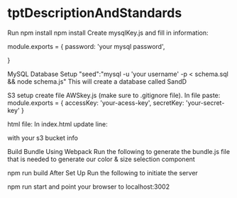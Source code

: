 # tptDescriptionAndStandards
Run npm install
npm install
Create  mysqlKey.js and fill in information:

module.exports = {
password: 'your mysql password',

}

MySQL Database Setup
"seed":"mysql -u 'your username' -p  < schema.sql && node schema.js"
This will create a database called SandD

S3 setup
create file AWSkey.js (make sure to .gitignore file). In file paste:
module.exports = {
accessKey: 'your-acess-key',
secretKey: 'your-secret-key'
}

html file:
In index.html update line:
<script src="https://your-bundle-name.s3.us-east-2.amazonaws.com/bundle.js"></script> with your s3 bucket info


Build Bundle Using Webpack
Run the following to generate the bundle.js file that is needed to generate our color & size selection component

npm run build
After Set Up
Run the following to initiate the server

npm run start
and point your browser to localhost:3002
